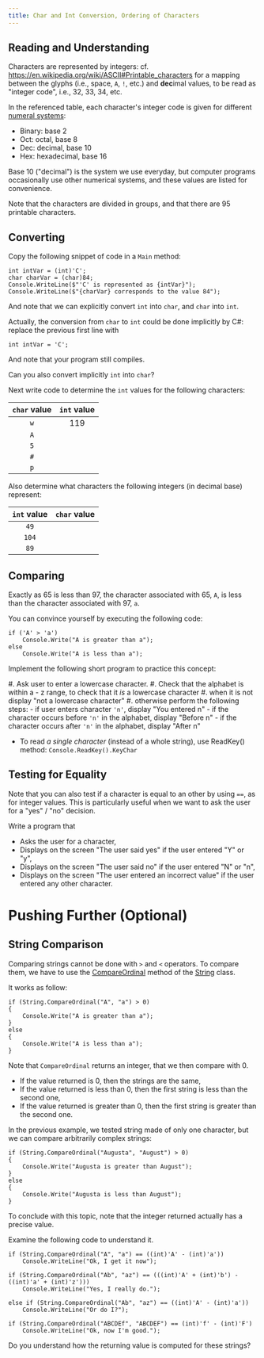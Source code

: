 ```yaml
---
title: Char and Int Conversion, Ordering of Characters
---
```


## Reading and Understanding

Characters are represented by integers: cf. <https://en.wikipedia.org/wiki/ASCII#Printable_characters> for a mapping between the glyphs (i.e., space, `A`, `!`, etc.) and **dec**imal values, to be read as "integer code", i.e., 32, 33, 34, etc.

In the referenced table, each character's integer code is given for different [numeral systems](https://en.wikipedia.org/wiki/Radix#In_numeral_systems):
 
- Binary: base 2
- Oct: octal, base 8
- Dec: decimal, base 10
- Hex: hexadecimal, base 16

Base 10 ("decimal") is the system we use everyday, but computer programs occasionally use other numerical systems, and these values are listed for convenience.

Note that the characters are divided in groups, and that there are 95 printable characters.

## Converting

Copy the following snippet of code in a `Main` method:

```
int intVar = (int)'C';
char charVar = (char)84;
Console.WriteLine($"'C' is represented as {intVar}");
Console.WriteLine($"{charVar} corresponds to the value 84"); 
```

And note that we can explicitly convert `int` into `char`, and `char` into `int`.

Actually, the conversion from `char` to `int` could be done implicitly by C#: replace the previous first line with

```
int intVar = 'C';
```

And note that your program still compiles.

Can you also convert implicitly `int` into `char`?

Next write code to determine the `int` values for the following characters:

| `char` value | `int` value |
| :---: | :---: |  
| `w` | 119 |
| `A` | |
| `5` | |
| `#` | |
| `p` | |

Also determine what characters the following integers (in decimal base) represent:

| `int` value | `char` value |
| :---: | :---: |  
| `49` | |
| `104` | |
| `89` | |


## Comparing

Exactly as $65$ is less than $97$, the character associated with $65$, `A`, is less than the character associated with $97$, `a`.

You can convince yourself by executing the following code:

```
if ('A' > 'a')
    Console.Write("A is greater than a");
else
    Console.Write("A is less than a");
```

Implement the following short program to practice this concept:
  
#. Ask  user  to  enter  a  lowercase  character. 
#. Check that the alphabet is within a - z range, to check that it _is_ a lowercase character
#. when it is not display "not a lowercase character"
#. otherwise perform the following steps:
    - if  user  enters character `'n'`,  display "You entered n"
    - if  the  character  occurs  before `'n'` in the  alphabet, display "Before n"
    - if  the  character  occurs  after `'n'` in the  alphabet, display "After n"
- To read *a single character* (instead of a whole string), use ReadKey() method: `Console.ReadKey().KeyChar`


## Testing for Equality

Note that you can also test if a character is equal to an other by using `==`, as for integer values.
This is particularly useful when we want to ask the user for a "yes" / "no" decision.

Write a program that

- Asks the user for a character,
- Displays on the screen "The user said yes" if the user entered "Y" or "y",
- Displays on the screen "The user said no" if the user entered "N" or "n",
- Displays on the screen "The user entered an incorrect value" if the user entered any other character.


# Pushing Further (Optional)

## String Comparison


Comparing strings cannot be done with `>` and `<` operators.
To compare them, we have to use the [CompareOrdinal](https://docs.microsoft.com/en-us/dotnet/api/system.string.compareordinal)
 method of the [String](https://docs.microsoft.com/en-us/dotnet/api/system.string) class.

It works as follow:

```
if (String.CompareOrdinal("A", "a") > 0)
{
    Console.Write("A is greater than a");
}
else
{
    Console.Write("A is less than a");
}
```

Note that `CompareOrdinal` returns an integer, that we then compare with $0$.

- If the value returned is $0$, then the strings are the same,
- If the value returned is less than $0$, then the first string is less than the second one,
- If the value returned is greater than $0$, then the first string is greater than the second one.

In the previous example, we tested string made of only one character, but we can compare arbitrarily complex strings:

```
if (String.CompareOrdinal("Augusta", "August") > 0)
{
    Console.Write("Augusta is greater than August");
}
else
{
    Console.Write("Augusta is less than August");
}
```

To conclude with this topic, note that the integer returned actually has a precise value.
 
Examine the following code to understand it.

```
if (String.CompareOrdinal("A", "a") == ((int)'A' - (int)'a'))
    Console.WriteLine("Ok, I get it now");

if (String.CompareOrdinal("Ab", "az") == (((int)'A' + (int)'b') - ((int)'a' + (int)'z')))
    Console.WriteLine("Yes, I really do.");

else if (String.CompareOrdinal("Ab", "az") == ((int)'A' - (int)'a'))
    Console.WriteLine("Or do I?");
    
if (String.CompareOrdinal("ABCDEf", "ABCDEF") == (int)'f' - (int)'F')
    Console.WriteLine("Ok, now I'm good.");
```

Do you understand how the returning value is computed for these strings?